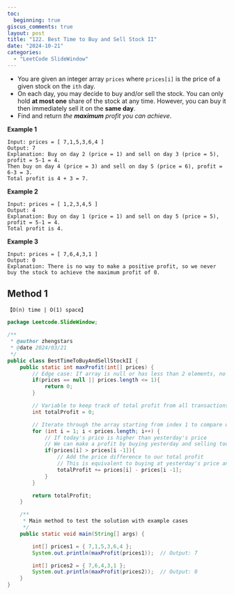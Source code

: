 ```yaml
---
toc:
  beginning: true
giscus_comments: true
layout: post
title: "122. Best Time to Buy and Sell Stock II"
date: "2024-10-21"
categories:
  - "LeetCode SlideWindow"
---
```




- You are given an integer array `prices` where `prices[i]` is the price of a given stock on the `ith` day.
- On each day, you may decide to buy and/or sell the stock. You can only hold **at most one** share of the stock at any time. However, you can buy it then immediately sell it on the **same day**.
- Find and return *the **maximum** profit you can achieve*.


**Example 1**

```
Input: prices = [ 7,1,5,3,6,4 ]
Output: 7
Explanation: Buy on day 2 (price = 1) and sell on day 3 (price = 5), profit = 5-1 = 4.
Then buy on day 4 (price = 3) and sell on day 5 (price = 6), profit = 6-3 = 3.
Total profit is 4 + 3 = 7.
```

**Example 2**

```
Input: prices = [ 1,2,3,4,5 ]
Output: 4
Explanation: Buy on day 1 (price = 1) and sell on day 5 (price = 5), profit = 5-1 = 4.
Total profit is 4.
```

**Example 3**

```
Input: prices = [ 7,6,4,3,1 ]
Output: 0
Explanation: There is no way to make a positive profit, so we never buy the stock to achieve the maximum profit of 0.
```

## Method 1

```tex
【O(n) time | O(1) space】
```

```java
package Leetcode.SlideWindow;

/**
 * @author zhengstars
 * @date 2024/03/21
 */
public class BestTimeToBuyAndSellStockII {
    public static int maxProfit(int[] prices) {
        // Edge case: If array is null or has less than 2 elements, no profit can be made
        if(prices == null || prices.length <= 1){
            return 0;
        }

        // Variable to keep track of total profit from all transactions
        int totalProfit = 0;

        // Iterate through the array starting from index 1 to compare with previous day
        for (int i = 1; i < prices.length; i++) {
            // If today's price is higher than yesterday's price
            // We can make a profit by buying yesterday and selling today
            if(prices[i] > prices[i -1]){
                // Add the price difference to our total profit
                // This is equivalent to buying at yesterday's price and selling at today's price
                totalProfit += prices[i] - prices[i -1];
            }
        }

        return totalProfit;
    }

    /**
     * Main method to test the solution with example cases
     */
    public static void main(String[] args) {

        int[] prices1 = { 7,1,5,3,6,4 };
        System.out.println(maxProfit(prices1));  // Output: 7

        int[] prices2 = { 7,6,4,3,1 };
        System.out.println(maxProfit(prices2));  // Output: 0
    }
}

```





